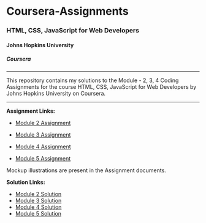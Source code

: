 # Coursera-Assignments

### HTML, CSS, JavaScript for Web Developers
#### Johns Hopkins University
##### Coursera
---
This repository contains my solutions to the Module - 2, 3, 4 Coding Assignments for the course HTML, CSS, JavaScript for Web Developers by Johns Hopkins University on Coursera. 

---
**Assignment Links:**

- [Module 2 Assignment](https://github.com/khushir1470/Assignment/tree/main/module2-solution)

- [Module 3 Assignment]()

- [Module 4 Assignment]()

- [Module 5 Assignment]()

Mockup illustrations are present in the Assignment documents.


**Solution Links:**

- [Module 2 Solution](https://khushir1470.github.io/Assignment/module2-solution/index.html)
- [Module 3 Solution]()
- [Module 4 Solution]()
- [Module 5 Solution]()
